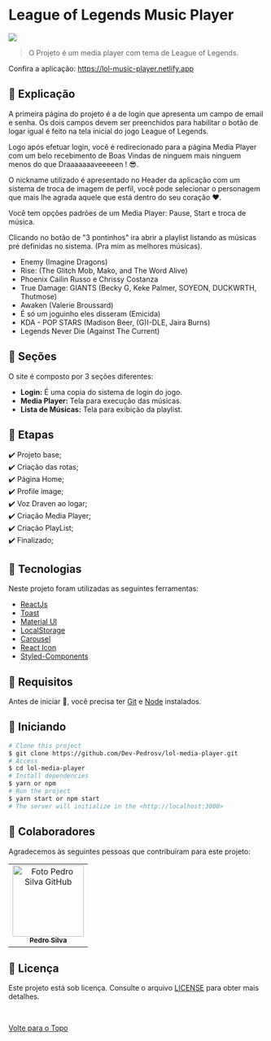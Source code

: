 # League of Legends Music Player
![](image/README/lol.gif)

> O Projeto é um media player com tema de League of Legends.

Confira a aplicação: https://lol-music-player.netlify.app


## 📄 Explicação

A primeira página do projeto é a de login que apresenta um campo de email e senha. Os dois campos devem ser preenchidos para habilitar o botão de logar igual é feito na tela inicial do jogo League of Legends.

Logo após efetuar login, você é redirecionado para a página Media Player com um belo recebimento de Boas Vindas de ninguem mais ninguem menos do que Draaaaaaaveeeeen ! 😎.

O nickname utilizado é apresentado no Header da aplicação com um sistema de troca de imagem de perfil, você pode selecionar o personagem que mais lhe agrada aquele que está dentro do seu coração ❤.

Você tem opções padrões de um Media Player: Pause, Start e troca de música.

Clicando no botão de "3 pontinhos" ira abrir a playlist listando as músicas pré definidas no sistema.
(Pra mim as melhores músicas).

- Enemy (Imagine Dragons)
- Rise: (The Glitch Mob, Mako, and The Word Alive)
- Phoenix Cailin Russo e Chrissy Costanza
- True Damage: GIANTS (Becky G, Keke Palmer, SOYEON, DUCKWRTH, Thutmose)
- Awaken (Valerie Broussard)
- É só um joguinho eles disseram (Emicida)
- KDA - POP STARS (Madison Beer, (G)I-DLE, Jaira Burns)
- Legends Never Die (Against The Current)
    
## 📁 Seções

O site é composto por 3 seções diferentes:

* **Login:** É uma copia do sistema de login do jogo.
* **Media Player:** Tela para execução das músicas.
* **Lista de Músicas:** Tela para exibição da playlist.

## 🎯 Etapas

✔️ Projeto base;\
✔️ Criação das rotas;\
✔️ Página Home;\
✔️ Profile image;\
✔️ Voz Draven ao logar;\
✔️ Criação Media Player;\
✔️ Criação PlayList;\
✔️ Finalizado;

## 🚀 Tecnologias

Neste projeto foram utilizadas as seguintes ferramentas:

* [ReactJs](https://pt-br.reactjs.org/)
* [Toast](https://fkhadra.github.io/react-toastify/introduction/)
* [Material UI](https://mui.com/pt/material-ui/getting-started/installation/)
* [LocalStorage](https://developer.mozilla.org/pt-BR/docs/Web/API/Window/localStorage)
* [Carousel](https://www.npmjs.com/package/react-multi-carousel)
* [React Icon](https://react-icons.github.io/react-icons/)
* [Styled-Components](https://styled-components.com)

## 📕 Requisitos

Antes de iniciar 🏁, você precisa ter [Git](https://git-scm.com/) e [Node](https://nodejs.org/en/) instalados.

## 🏁 Iniciando

```bash
# Clone this project
$ git clone https://github.com/Dev-Pedrosv/lol-media-player.git
# Access
$ cd lol-media-player
# Install dependencies
$ yarn or npm 
# Run the project
$ yarn start or npm start 
# The server will initialize in the <http://localhost:3000>
```

## 🤝 Colaboradores

Agradecemos às seguintes pessoas que contribuíram para este projeto:

<table>
  <tr>
    <td align="center">
      <a href="#">
        <img src="https://avatars.githubusercontent.com/u/82785683?v=4" width="140px;" alt="Foto Pedro Silva GitHub"/><br>
        <sub>
          <b>Pedro Silva</b>
        </sub>
      </a>
    </td>
  </tr>
</table>

## 📝 Licença

Este projeto está sob licença. Consulte o arquivo [LICENSE](LICENSE.md) para obter mais detalhes.

&#xa0;

<a href="#top">Volte para o Topo</a>

